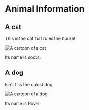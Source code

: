 # Animal Information

## A cat 

This is the cat that rules the house!

![A cartoon of a cat](../cat.png)

Its name is socks.

## A dog 

Isn't this the cutest dog!

![A cartoon of a dog](../dog.png)

Its name is Rover

 
